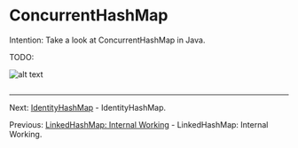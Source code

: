 # ConcurrentHashMap

Intention: Take a look at ConcurrentHashMap in Java.

TODO:

![alt text](../../etc/collections/img.png "Img")

```java

```

<hr>

Next: [IdentityHashMap](chapter_34.md "IdentityHashMap") - IdentityHashMap.

Previous: [LinkedHashMap: Internal Working](chapter_32.md "LinkedHashMap: Internal Working") - LinkedHashMap: Internal Working.
